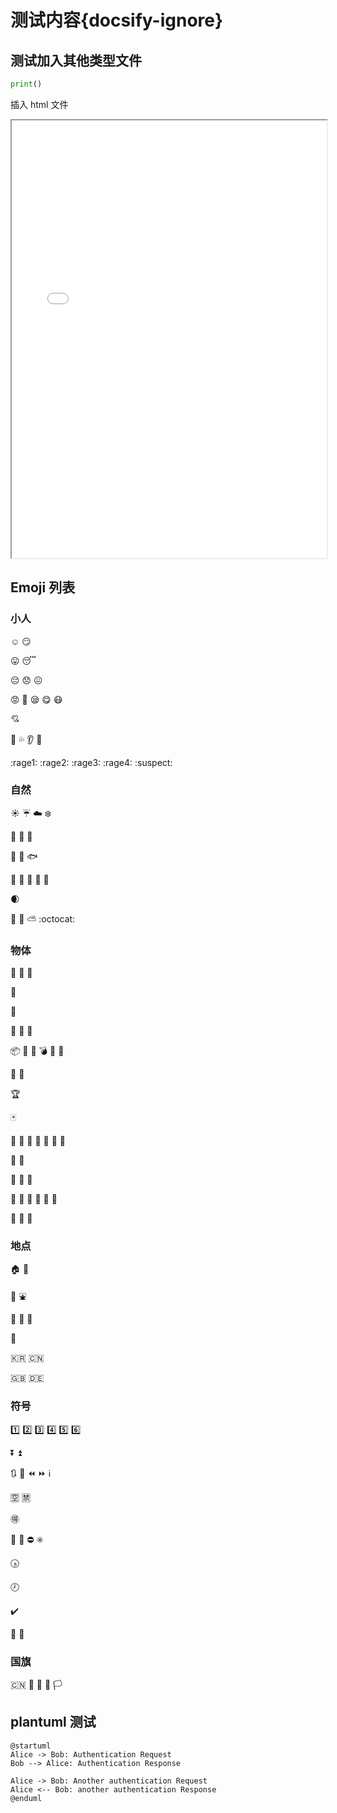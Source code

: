 # 测试内容{docsify-ignore}

## 测试加入其他类型文件

```python
print()
```

插入 html 文件

<iframe width="100%" height="700px" src="/Page/Test/test.html"></iframe>

## Emoji 列表

### 小人

:relaxed:
:smirk:

:stuck_out_tongue:
:sleeping:

:pensive:
:disappointed:
:confounded:

:rage:
:triumph:
:sleepy:
:yum:
:mask:

:cupid:

:dash:
:sweat_drops:
:ear:
:eyes:

:rage1:
:rage2:
:rage3:
:rage4:
:suspect:

### 自然

:sunny:
:umbrella:
:cloud:
:snowflake:

:tiger:
:koala:
:bear:

:octopus:
:tropical_fish:
:fish:

:fallen_leaf:
:herb:
:mushroom:
:cactus:
:palm_tree:

:waxing_crescent_moon:

:volcano:
:milky_way:
:partly_sunny:
:octocat:

### 物体

:bamboo:
:gift_heart:
:dolls:

:gift:

:minidisc:

:nut_and_bolt:
:hammer:
:seat:

:package:
:door:
:smoking:
:bomb:
:gun:
:hocho:

:microscope:
:telescope:

:trophy:

:black_joker:

:boot:
:shirt:
:tshirt:
:necktie:
:womans_clothes:
:dress:
:running_shirt_with_sash:

:pouch:
:purse:

:curry:
:fried_shrimp:
:bento:

:candy:
:lollipop:
:honey_pot:
:apple:
:green_apple:
:tangerine:

:eggplant:
:tomato:
:corn:

### 地点

:house:
:house_with_garden:

:ferris_wheel:
:fountain:

:suspension_railway:
:mountain_cableway:
:tractor:

:moyai:

:kr:
:cn:

:uk:
:de:

### 符号

:one:
:two:
:three:
:four:
:five:
:six:

:arrow_double_down:
:arrow_double_up:

:arrows_clockwise:
:arrows_counterclockwise:
:rewind:
:fast_forward:
:information_source:

:u7a7a:
:u7981:

:ideograph_advantage:

:no_pedestrians:
:children_crossing:
:no_entry:
:eight_spoked_asterisk:

:clock430:

:clock8:

:heavy_check_mark:

:large_blue_diamond:
:large_orange_diamond:

### 国旗

:cn:
:checkered_flag:
:triangular_flag_on_post:
:black_flag:
:white_flag:

## plantuml 测试

```plantuml
@startuml
Alice -> Bob: Authentication Request
Bob --> Alice: Authentication Response

Alice -> Bob: Another authentication Request
Alice <-- Bob: another authentication Response
@enduml
```

